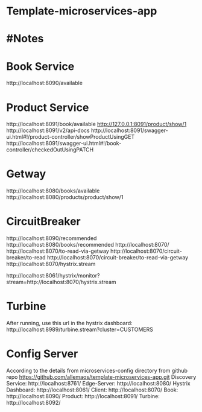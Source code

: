 # Template-microservices-app

#Notes
=======

Book Service
=======
http://localhost:8090/available

Product Service
=======
http://localhost:8091/book/available
http://127.0.0.1:8091/product/show/1
http://localhost:8091/v2/api-docs
http://localhost:8091/swagger-ui.html#!/product-controller/showProductUsingGET
http://localhost:8091/swagger-ui.html#!/book-controller/checkedOutUsingPATCH

Getway
=======
http://localhost:8080/books/available
http://localhost:8080/products/product/show/1

CircuitBreaker
=======
http://localhost:8090/recommended
http://localhost:8080/books/recommended
http://localhost:8070/
http://localhost:8070/to-read-via-getway
http://localhost:8070/circuit-breaker/to-read
http://localhost:8070/circuit-breaker/to-read-via-getway
http://localhost:8070/hystrix.stream

http://localhost:8061/hystrix/monitor?stream=http://localhost:8070/hystrix.stream


Turbine
=======
After running, use this url in the hystrix dashboard:
http://localhost:8989/turbine.stream?cluster=CUSTOMERS


Config Server 
=======
According to the details from microservices-config directory from github repo https://github.com/allemaos/template-microservices-app.git 
Discovery Service: http://localhost:8761/
Edge-Server: http://localhost:8080/
Hystrix Dashboard: http://localhost:8061/
Client: http://localhost:8070/
Book: http://localhost:8090/
Product: http://localhost:8091/
Turbine: http://localhost:8092/
